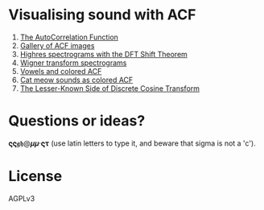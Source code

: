 # Visualising sound with ACF

1. [The AutoCorrelation Function](https://soundshader.github.io/acf)
1. [Gallery of ACF images](https://soundshader.github.io/gallery)
1. [Highres spectrograms with the DFT Shift Theorem](https://soundshader.github.io/hss/gallery)
1. [Wigner transform spectrograms](https://soundshader.github.io/hss/gallery/wigner)
1. [Vowels and colored ACF](https://soundshader.github.io/vowels)
1. [Cat meow sounds as colored ACF](https://soundshader.github.io/cats)
1. [The Lesser-Known Side of Discrete Cosine Transform](https://soundshader.github.io/pics/dct)

# Questions or ideas?

𝛓𝛓𝖌𝖍@𝝁𝝁·𝛓𝛕 (use latin letters to type it, and beware that sigma is not a 'c').

# License

AGPLv3

